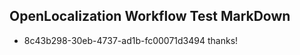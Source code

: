 ## OpenLocalization Workflow Test MarkDown
* 8c43b298-30eb-4737-ad1b-fc00071d3494 
thanks!<!--HONumber=Mar16_HO3-->
